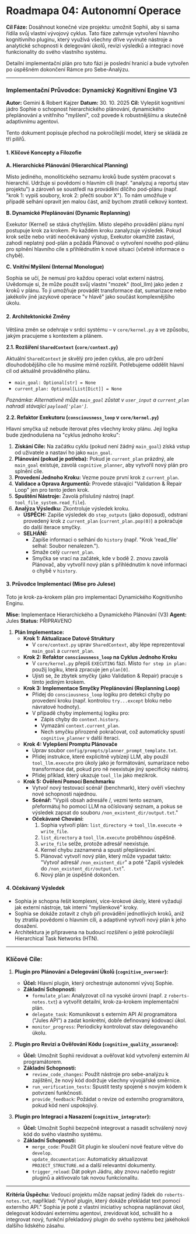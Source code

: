 # Roadmapa 04: Autonomní Operace

**Cíl Fáze:** Dosáhnout konečné vize projektu: umožnit Sophii, aby si sama řídila svůj vlastní vývojový cyklus. Tato fáze zahrnuje vytvoření hlavního kognitivního pluginu, který využívá všechny dříve vyvinuté nástroje a analytické schopnosti k delegování úkolů, revizi výsledků a integraci nové funkcionality do svého vlastního systému.

Detailní implementační plán pro tuto fázi je poslední hranicí a bude vytvořen po úspěšném dokončení Rámce pro Sebe-Analýzu.

---

### Implementační Průvodce: Dynamický Kognitivní Engine V3

**Autor:** Gemini & Robert Kajzer
**Datum:** 30. 10. 2025
**Cíl:** Vylepšit kognitivní jádro Sophie o schopnost hierarchického plánování, dynamického přeplánování a vnitřního "myšlení", což povede k robustnějšímu a skutečně adaptivnímu agentovi.

Tento dokument popisuje přechod na pokročilejší model, který se skládá ze tří pilířů.

#### 1. Klíčové Koncepty a Filozofie

**A. Hierarchické Plánování (Hierarchical Planning)**

Místo jediného, monolitického seznamu kroků bude systém pracovat s hierarchií. Udržuje si povědomí o hlavním cíli (např. "analyzuj a reportuj stav projektu") a zároveň se soustředí na provádění dílčího pod-plánu (např. "krok 1: vypiš soubory, krok 2: přečti soubor X"). To nám umožňuje v případě selhání opravit jen malou část, aniž bychom ztratili celkový kontext.

**B. Dynamické Přeplánování (Dynamic Replanning)**

Exekutor (Kernel) se stává chytřejším. Místo slepého provádění plánu nyní postupuje krok za krokem. Po každém kroku zanalyzuje výsledek. Pokud krok selže nebo vrátí neočekávaný výstup, Exekutor okamžitě zastaví, zahodí neplatný pod-plán a požádá Plánovač o vytvoření nového pod-plánu pro splnění hlavního cíle s přihlédnutím k nové situaci (včetně informace o chybě).

**C. Vnitřní Myšlení (Internal Monologue)**

Sophia se učí, že nemusí pro každou operaci volat externí nástroj. Uvědomuje si, že může použít svůj vlastní "mozek" (tool_llm) jako jeden z kroků v plánu. To jí umožňuje provádět transformace dat, sumarizace nebo jakékoliv jiné jazykové operace "v hlavě" jako součást komplexnějšího úkolu.

#### 2. Architektonické Změny

Většina změn se odehraje v srdci systému – v `core/kernel.py` a ve způsobu, jakým pracujeme s kontextem a plánem.

**2.1. Rozšíření `SharedContext` (`core/context.py`)**

Aktuální `SharedContext` je skvělý pro jeden cyklus, ale pro udržení dlouhodobějšího cíle ho musíme mírně rozšířit. Potřebujeme oddělit hlavní cíl od aktuálně prováděného plánu.

*   `main_goal: Optional[str] = None`
*   `current_plan: Optional[List[Dict]] = None`

*Poznámka: Alternativně může `main_goal` zůstat v `user_input` a `current_plan` nahradí stávající `payload['plan']`.*

**2.2. Refaktor Exekutoru (`consciousness_loop` v `core/kernel.py`)**

Hlavní smyčka už nebude iterovat přes všechny kroky plánu. Její logika bude zjednodušena na "cyklus jednoho kroku":

1.  **Získání Cíle:** Na začátku cyklu (pokud není žádný `main_goal`) získá vstup od uživatele a nastaví ho jako `main_goal`.
2.  **Plánování (pokud je potřeba):** Pokud je `current_plan` prázdný, ale `main_goal` existuje, zavolá `cognitive_planner`, aby vytvořil nový plán pro splnění cíle.
3.  **Provedení Jednoho Kroku:** Vezme pouze první krok z `current_plan`.
4.  **Validace a Oprava Argumentů:** Provede stávající "Validation & Repair Loop" jen pro tento jeden krok.
5.  **Spuštění Nástroje:** Zavolá příslušný nástroj (např. `tool_file_system.read_file`).
6.  **Analýza Výsledku:** Zkontroluje výsledek kroku.
    *   **ÚSPĚCH:** Zapíše výsledek do `step_outputs` (jako doposud), odstraní provedený krok z `current_plan` (`current_plan.pop(0)`) a pokračuje do další iterace smyčky.
    *   **SELHÁNÍ:**
        *   Zapíše informaci o selhání do `history` (např. "Krok 'read_file' selhal: Soubor nenalezen.").
        *   Smaže celý `current_plan`.
        *   Smyčka se vrací na začátek, kde v bodě 2. znovu zavolá Plánovač, aby vytvořil nový plán s přihlédnutím k nové informaci o chybě v `history`.

#### 3. Průvodce Implementací (Mise pro Julese)

Toto je krok-za-krokem plán pro implementaci Dynamického Kognitivního Enginu.

**Mise:** Implementace Hierarchického a Dynamického Plánování (V3)
**Agent:** Jules
**Status:** PŘIPRAVENO

1.  **Plán Implementace:**
    *   **Krok 1: Aktualizace Datové Struktury**
        *   V `core/context.py` uprav `SharedContext`, aby lépe reprezentoval `main_goal` a `current_plan`.
    *   **Krok 2: Refaktor `consciousness_loop` na Cyklus Jednoho Kroku**
        *   V `core/kernel.py` přepiš `EXECUTING` fázi. Místo `for step in plan:` použij logiku, která zpracuje jen `plan[0]`.
        *   Ujisti se, že zbytek smyčky (jako Validation & Repair) pracuje s tímto jediným krokem.
    *   **Krok 3: Implementace Smyčky Přeplánování (Replanning Loop)**
        *   Přidej do `consciousness_loop` logiku pro detekci chyby po provedení kroku (např. kontrolou `try...except` bloku nebo návratové hodnoty).
        *   V případě chyby implementuj logiku pro:
            *   Zápis chyby do `context.history`.
            *   Vymazání `context.current_plan`.
            *   Nech smyčku přirozeně pokračovat, což automaticky spustí `cognitive_planner` v další iteraci.
    *   **Krok 4: Vylepšení Promptu Plánovače**
        *   Uprav soubor `config/prompts/planner_prompt_template.txt`.
        *   Přidej instrukce, které explicitně vybízejí LLM, aby použil `tool_llm.execute` pro úkoly jako je formátování, sumarizace nebo transformace dat, pokud pro ně neexistuje jiný specifický nástroj.
        *   Přidej příklad, který ukazuje `tool_llm` jako mezikrok.
    *   **Krok 5: Ověření Pomocí Benchmarku**
        *   Vytvoř nový testovací scénář (benchmark), který ověří všechny nové schopnosti najednou.
        *   **Scénář:** "Vypiš obsah adresáře /, vezmi tento seznam, přeformátuj ho pomocí LLM na očíslovaný seznam, a pokus se výsledek zapsat do souboru `/non_existent_dir/output.txt`."
        *   **Očekávané Chování:**
            1.  Sophia vytvoří plán: `list_directory` -> `tool_llm.execute` -> `write_file`.
            2.  `list_directory` a `tool_llm.execute` proběhnou úspěšně.
            3.  `write_file` selže, protože adresář neexistuje.
            4.  Kernel chybu zaznamená a spustí přeplánování.
            5.  Plánovač vytvoří nový plán, který může vypadat takto: "Vytvoř adresář `/non_existent_dir`" a poté "Zapiš výsledek do `/non_existent_dir/output.txt`".
            6.  Nový plán je úspěšně dokončen.

#### 4. Očekávaný Výsledek

*   Sophia je schopna řešit komplexní, více-krokové úkoly, které vyžadují jak externí nástroje, tak interní "myšlenkové" kroky.
*   Sophia se dokáže zotavit z chyb při provádění jednotlivých kroků, aniž by ztratila povědomí o hlavním cíli, a adaptivně vytvoří nový plán k jeho dosažení.
*   Architektura je připravena na budoucí rozšíření o ještě pokročilejší Hierarchical Task Networks (HTN).

---

### Klíčové Cíle:

1.  **Plugin pro Plánování a Delegování Úkolů (`cognitive_overseer`):**
    *   **Účel:** Hlavní plugin, který orchestruje autonomní vývoj Sophie.
    *   **Základní Schopnosti:**
        *   `formulate_plan`: Analyzovat cíl na vysoké úrovni (např. z `roberts-notes.txt`) a vytvořit detailní, krok-za-krokem implementační plán.
        *   `delegate_task`: Komunikovat s externím API AI programátora ("Jules API") a zadat konkrétní, dobře definovaný kódovací úkol.
        *   `monitor_progress`: Periodicky kontrolovat stav delegovaného úkolu.

2.  **Plugin pro Revizi a Ověřování Kódu (`cognitive_quality_assurance`):**
    *   **Účel:** Umožnit Sophii revidovat a ověřovat kód vytvořený externím AI programátorem.
    *   **Základní Schopnosti:**
        *   `review_code_changes`: Použít nástroje pro sebe-analýzu k zajištění, že nový kód dodržuje všechny vývojářské směrnice.
        *   `run_verification_tests`: Spustit testy spojené s novým kódem k potvrzení funkčnosti.
        *   `provide_feedback`: Požádat o revize od externího programátora, pokud kód není uspokojivý.

3.  **Plugin pro Integraci a Nasazení (`cognitive_integrator`):**
    *   **Účel:** Umožnit Sophii bezpečně integrovat a nasadit schválený nový kód do svého vlastního systému.
    *   **Základní Schopnosti:**
        *   `merge_code`: Použít Git plugin ke sloučení nové feature větve do `develop`.
        *   `update_documentation`: Automaticky aktualizovat `PROJECT_STRUCTURE.md` a další relevantní dokumenty.
        *   `trigger_reload`: Dát pokyn Jádru, aby znovu načetlo registr pluginů a aktivovalo tak novou funkcionalitu.

---

**Kritéria Úspěchu:** Vedoucí projektu může napsat jediný řádek do `roberts-notes.txt`, například: "Vytvoř plugin, který dokáže překládat text pomocí externího API." Sophia je poté z vlastní iniciativy schopna naplánovat úkol, delegovat kódování externímu agentovi, zrevidovat kód, schválit ho a integrovat nový, funkční překladový plugin do svého systému bez jakéhokoli dalšího lidského zásahu.
